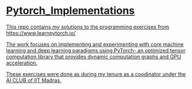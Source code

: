 # <u>**Pytorch_Implementations**
This repo contains my solutions to the programming exercises from https://www.learnpytorch.io/

The work focuses on implementing and experimenting with core machine learning and deep learning paradigms using PyTorch- an optimized tensor computation library that provides dynamic computation graphs and GPU acceleration.

These exercises were done as during my tenure as a coodinator under the AI CLUB of IIT Madras. 


